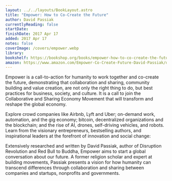 ```yaml
---
layout: ../../layouts/BookLayout.astro
title: "Empower: How to Co-Create the Future"
author: David Passiak
currentlyReading: false
startDate:
finishDate: 2017 Apr 17
added: 2017 Apr 17
notes: false
coverImage: /covers/empower.webp
library:
bookshelf: https://bookshop.org/books/empower-how-to-co-create-the-future-9780989823326/9780989823326
amazon: https://www.amazon.com/Empower-Co-Create-Future-David-Passiak/dp/0989823326
---
```


Empower is a call-to-action for humanity to work together and co-create the future, demonstrating that collaboration and sharing, community building and value creation, are not only the right thing to do, but best practices for business, society, and culture. It is a call to join the Collaborative and Sharing Economy Movement that will transform and reshape the global economy. 

Explore crowd companies like Airbnb, Lyft and Uber; on-demand work, automation, and the gig economy; bitcoin, decentralized organizations and the blockchain; and the rise of AI, drones, self-driving vehicles, and robots. Learn from the visionary entrepreneurs, bestselling authors, and inspirational leaders at the forefront of innovation and social change:

Extensively researched and written by David Passiak, author of Disruption Revolution and Red Bull to Buddha, Empower aims to start a global conversation about our future. A former religion scholar and expert at building movements, Passiak presents a vision for how humanity can transcend differences through collaboration and sharing between companies and startups, nonprofits and governments.

<!-- ### Notes & Highlights -->
